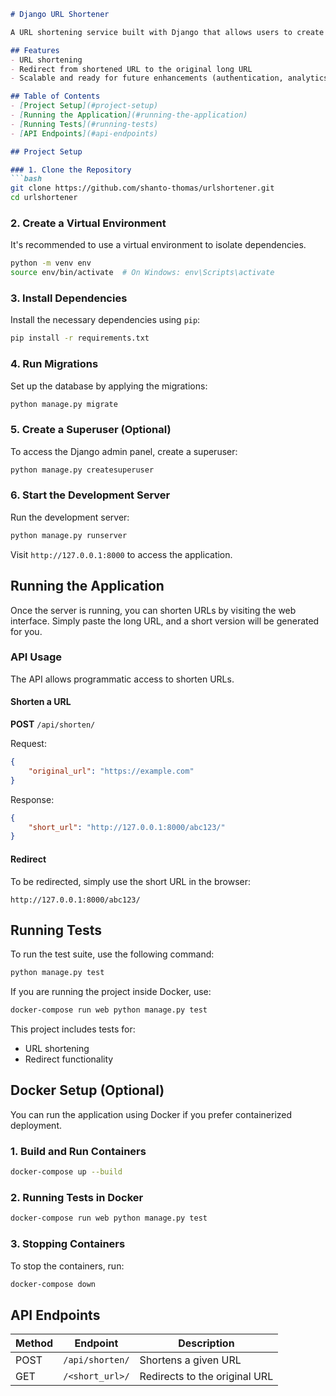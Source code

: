 
```markdown
# Django URL Shortener

A URL shortening service built with Django that allows users to create short, manageable URLs from long links. The project includes a web interface and an API for flexibility.

## Features
- URL shortening
- Redirect from shortened URL to the original long URL
- Scalable and ready for future enhancements (authentication, analytics, white-labeling)

## Table of Contents
- [Project Setup](#project-setup)
- [Running the Application](#running-the-application)
- [Running Tests](#running-tests)
- [API Endpoints](#api-endpoints)

## Project Setup

### 1. Clone the Repository
```bash
git clone https://github.com/shanto-thomas/urlshortener.git
cd urlshortener
```

### 2. Create a Virtual Environment
It's recommended to use a virtual environment to isolate dependencies.
```bash
python -m venv env
source env/bin/activate  # On Windows: env\Scripts\activate
```

### 3. Install Dependencies
Install the necessary dependencies using `pip`:
```bash
pip install -r requirements.txt
```

### 4. Run Migrations
Set up the database by applying the migrations:
```bash
python manage.py migrate
```

### 5. Create a Superuser (Optional)
To access the Django admin panel, create a superuser:
```bash
python manage.py createsuperuser
```

### 6. Start the Development Server
Run the development server:
```bash
python manage.py runserver
```

Visit `http://127.0.0.1:8000` to access the application.

## Running the Application

Once the server is running, you can shorten URLs by visiting the web interface. Simply paste the long URL, and a short version will be generated for you.

### API Usage
The API allows programmatic access to shorten URLs.

#### Shorten a URL
**POST** `/api/shorten/`

Request:
```json
{
    "original_url": "https://example.com"
}
```

Response:
```json
{
    "short_url": "http://127.0.0.1:8000/abc123/"
}
```

#### Redirect
To be redirected, simply use the short URL in the browser:
```
http://127.0.0.1:8000/abc123/
```

## Running Tests

To run the test suite, use the following command:
```bash
python manage.py test
```

If you are running the project inside Docker, use:
```bash
docker-compose run web python manage.py test
```

This project includes tests for:
- URL shortening
- Redirect functionality

## Docker Setup (Optional)

You can run the application using Docker if you prefer containerized deployment.

### 1. Build and Run Containers
```bash
docker-compose up --build
```

### 2. Running Tests in Docker
```bash
docker-compose run web python manage.py test
```

### 3. Stopping Containers
To stop the containers, run:
```bash
docker-compose down
```

## API Endpoints

| Method | Endpoint               | Description                     |
|--------|------------------------|---------------------------------|
| POST   | `/api/shorten/`         | Shortens a given URL            |
| GET    | `/<short_url>/`         | Redirects to the original URL   |


